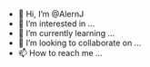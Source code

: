 - 👋 Hi, I’m @AlernJ
- 👀 I’m interested in ...
- 🌱 I’m currently learning ...
- 💞️ I’m looking to collaborate on ...
- 📫 How to reach me ...

<!---
AlernJ/AlernJ is a ✨ special ✨ repository because its `README.md` (this file) appears on your GitHub profile.
You can click the Preview link to take a look at your changes.
--->
